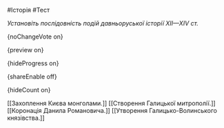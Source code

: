 #Історія #Тест

*Установіть послідовність подій давньоруської історії XII—XIV ст.*

{noChangeVote on}

{preview on}

{hideProgress on}

{shareEnable off}

{hideCount on}

[[Захоплення Києва монголами.]]
[[Створення Галицької митрополії.]]
[[Коронація Данила Романовича.]]
[[Утворення Галицько-Волинського князівства.]]
